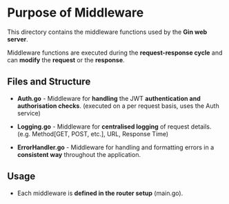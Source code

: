 # Purpose of Middleware

This directory contains the middleware functions used by the **Gin web server**.

Middleware functions are executed during the **request-response cycle** and can **modify** the **request** or the **response**.

## Files and Structure

- **Auth.go** - Middleware for **handling** the JWT **authentication and authorisation checks**. (executed on a per request basis, uses the Auth service)

- **Logging.go** - Middleware for **centralised logging** of request details. (e.g. Method[GET, POST, etc.], URL, Response Time)

- **ErrorHandler.go** - Middleware for handling and formatting errors in a **consistent way** throughout the application.

## Usage

- Each middleware is **defined in the router setup** (main.go).
